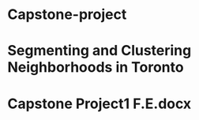 # Capstone-project
# Segmenting and Clustering Neighborhoods in Toronto
# Capstone Project1 F.E.docx
